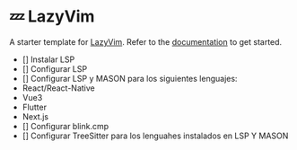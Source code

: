 # 💤 LazyVim

A starter template for [LazyVim](https://github.com/LazyVim/LazyVim).
Refer to the [documentation](https://lazyvim.github.io/installation) to get started.

- [] Instalar LSP
- [] Configurar LSP
- [] Configurar LSP y MASON para los siguientes lenguajes:
- React/React-Native
- Vue3
- Flutter
- Next.js
- [] Configurar blink.cmp
- [] Configurar TreeSitter para los lenguahes instalados en LSP Y MASON
